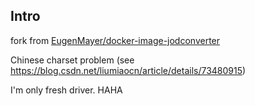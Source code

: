 ## Intro

fork from [EugenMayer/docker-image-jodconverter](https://github.com/EugenMayer/docker-image-jodconverter)

Chinese charset problem (see https://blog.csdn.net/liumiaocn/article/details/73480915)

I'm only fresh driver.   HAHA
